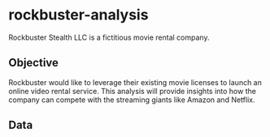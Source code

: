 # **rockbuster-analysis** 

Rockbuster Stealth LLC is a fictitious movie rental company.

## **Objective**  

Rockbuster would like to leverage their existing movie licenses to launch an online video rental service. This analysis will provide insights into how the company can compete with the streaming giants like Amazon and Netflix.

## **Data**
